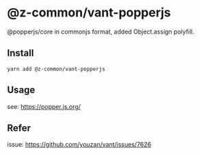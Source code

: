 # @z-common/vant-popperjs

@popperjs/core in commonjs format, added Object.assign polyfill.

## Install

```shell
yarn add @z-common/vant-popperjs
```

## Usage

see: https://popper.js.org/

## Refer

issue: https://github.com/youzan/vant/issues/7626
